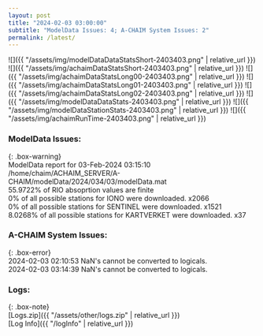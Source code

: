 ```yaml
---
layout: post
title: "2024-02-03 03:00:00"
subtitle: "ModelData Issues: 4; A-CHAIM System Issues: 2"
permalink: /latest/
---
```


![]({{ "/assets/img/modelDataDataStatsShort-2403403.png" | relative_url }})
![]({{ "/assets/img/achaimDataStatsShort-2403403.png" | relative_url }})
![]({{ "/assets/img/achaimDataStatsLong00-2403403.png" | relative_url }})
![]({{ "/assets/img/achaimDataStatsLong01-2403403.png" | relative_url }})
![]({{ "/assets/img/achaimDataStatsLong02-2403403.png" | relative_url }})
![]({{ "/assets/img/modelDataDataStats-2403403.png" | relative_url }})
![]({{ "/assets/img/modelDataStationStats-2403403.png" | relative_url }})
![]({{ "/assets/img/achaimRunTime-2403403.png" | relative_url }})


### ModelData Issues:  
  
{: .box-warning}  
 ModelData report for 03-Feb-2024 03:15:10   
 /home/chaim/ACHAIM_SERVER/A-CHAIM/modelData/2024/034/03/modelData.mat   
 55.9722% of RIO absoprtion values are finite   
 0% of all possible stations for IONO were downloaded. x2066   
 0% of all possible stations for SENTINEL were downloaded. x1521   
 8.0268% of all possible stations for KARTVERKET were downloaded. x37   
  
### A-CHAIM System Issues:  
  
{: .box-error}  
2024-02-03 02:10:53 NaN's cannot be converted to logicals.  
2024-02-03 03:14:39 NaN's cannot be converted to logicals.  

### Logs:  
  
{: .box-note}  
[Logs.zip]({{ "/assets/other/logs.zip" | relative_url }})  
[Log Info]({{ "/logInfo" | relative_url }})  
